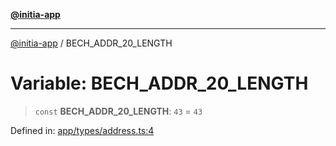 [**@initia-app**](../types.md)

***

[@initia-app](../types.md) / BECH\_ADDR\_20\_LENGTH

# Variable: BECH\_ADDR\_20\_LENGTH

> `const` **BECH\_ADDR\_20\_LENGTH**: `43` = `43`

Defined in: [app/types/address.ts:4](https://github.com/hanwong/app-v2/blob/b6cc29462bca0bededdcec342d091f91e17e428a/app/types/address.ts#L4)
